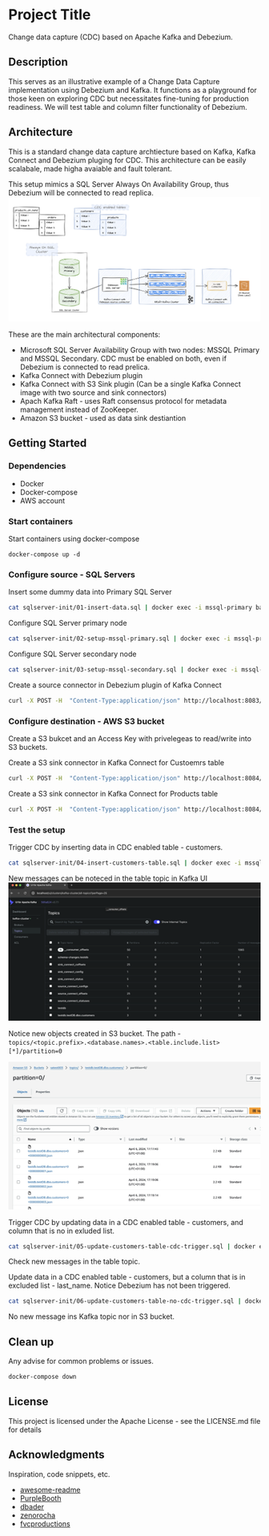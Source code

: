 # Project Title

Change data capture (CDC) based on Apache Kafka and Debezium.

## Description

This serves as an illustrative example of a Change Data Capture implementation using Debezium and Kafka. It functions as a playground for those keen on exploring CDC but necessitates fine-tuning for production readiness. We will test table and column filter functionality of Debezium.

## Architecture
This is a standard change data capture archtiecture based on Kafka, Kafka Connect and Debezium pluging for CDC. This architecture can be easily scalabale, made higha avaiable and fault tolerant.

This setup mimics a SQL Server Always On Availability Group, thus Debezium will be connected to read replica.
![Context Diagram](./images/Architecture.png)

These are the main architectural components:
* Microsoft SQL Server Availability Group with two nodes: MSSQL Primary and MSSQL Secondary. CDC must be enabled on both, even if Debezium is connected to read prelica.
* Kafka Connect with Debezium plugin 
* Kafka Connect with S3 Sink plugin (Can be a single Kafka Connect image with two source and sink connectors)
* Apach Kafka Raft - uses Raft consensus protocol for metadata management instead of ZooKeeper.
* Amazon S3 bucket - used as data sink destiantion


## Getting Started

### Dependencies

* Docker
* Docker-compose
* AWS account

### Start containers

Start containers using docker-compose
```
docker-compose up -d
```

### Configure source - SQL Servers
Insert some dummy data into Primary SQL Server
```bash
cat sqlserver-init/01-insert-data.sql | docker exec -i mssql-primary bash -c '/opt/mssql-tools/bin/sqlcmd -U sa -P $SA_PASSWORD'
```

Configure SQL Server primary node
```bash
cat sqlserver-init/02-setup-mssql-primary.sql | docker exec -i mssql-primary bash -c '/opt/mssql-tools/bin/sqlcmd -U sa -P $SA_PASSWORD'
```

Configure SQL Server secondary node
```bash
cat sqlserver-init/03-setup-mssql-secondary.sql | docker exec -i mssql-secondary bash -c '/opt/mssql-tools/bin/sqlcmd -U sa -P $SA_PASSWORD'
```

Create a source connector in Debezium plugin of Kafka Connect
```bash
curl -X POST -H  "Content-Type:application/json" http://localhost:8083/connectors/ -d  @kafka-connect-source/register-source-sqlserver.json
```

### Configure destination - AWS S3 bucket
Create a S3 bukcet and an Access Key with privelegeas to read/write into S3 buckets.

Create a S3 sink connector in Kafka Connect for Custoemrs table
```bash
curl -X POST -H  "Content-Type:application/json" http://localhost:8084/connectors/ -d  @kafka-connect-sink/s3-sink-connector-customers.json
```
Create a S3 sink connector in Kafka Connect for Products table
```bash
curl -X POST -H  "Content-Type:application/json" http://localhost:8084/connectors/ -d  @kafka-connect-sink/s3-sink-connector-products.json
```

### Test the setup
Trigger CDC by inserting data in CDC enabled table - customers.
```bash
cat sqlserver-init/04-insert-customers-table.sql | docker exec -i mssql-primary bash -c '/opt/mssql-tools/bin/sqlcmd -U sa -P $SA_PASSWORD'
```

New messages can be noteced in the table topic in Kafka UI
![Context Diagram](./images/Kafka-topic.png)

Notice new objects created in S3 bucket. The path - ```topics/<topic.prefix>.<database.names>.<table.include.list>[*]/partition=0```

![Context Diagram](./images/S3-bucket.png)

Trigger CDC by updating data in a CDC enabled table - customers, and column that is no in exluded list.
```bash
cat sqlserver-init/05-update-customers-table-cdc-trigger.sql | docker exec -i mssql-primary bash -c '/opt/mssql-tools/bin/sqlcmd -U sa -P $SA_PASSWORD'
```
Check new messages in the table topic.

Update data in a CDC enabled table - customers, but a column that is in excluded list - last_name. Notice Debezium has not been triggered.
```bash
cat sqlserver-init/06-update-customers-table-no-cdc-trigger.sql | docker exec -i mssql-primary bash -c '/opt/mssql-tools/bin/sqlcmd -U sa -P $SA_PASSWORD'
```

No new message ins Kafka topic nor in S3 bucket.

## Clean up

Any advise for common problems or issues.
```bash
docker-compose down
```

## License

This project is licensed under the Apache License - see the LICENSE.md file for details

## Acknowledgments

Inspiration, code snippets, etc.
* [awesome-readme](https://github.com/matiassingers/awesome-readme)
* [PurpleBooth](https://gist.github.com/PurpleBooth/109311bb0361f32d87a2)
* [dbader](https://github.com/dbader/readme-template)
* [zenorocha](https://gist.github.com/zenorocha/4526327)
* [fvcproductions](https://gist.github.com/fvcproductions/1bfc2d4aecb01a834b46)